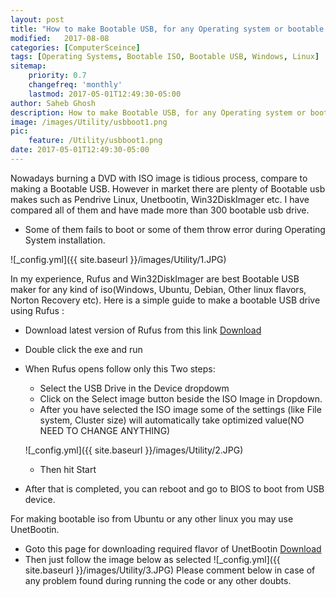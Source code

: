 ```yaml
---
layout: post
title: "How to make Bootable USB, for any Operating system or bootable ISO image"
modified:   2017-08-08
categories: [ComputerSceince]
tags: [Operating Systems, Bootable ISO, Bootable USB, Windows, Linux]
sitemap:
    priority: 0.7
    changefreq: 'monthly'
    lastmod: 2017-05-01T12:49:30-05:00
author: Saheb Ghosh
description: How to make Bootable USB, for any Operating system or bootable ISO image
image: /images/Utility/usbboot1.png
pic:
    feature: /Utility/usbboot1.png
date: 2017-05-01T12:49:30-05:00
---
```

Nowadays burning a DVD with ISO image is tidious process, compare to making a Bootable USB. However in market there are plenty of Bootable usb makes such as Pendrive Linux, Unetbootin, Win32DiskImager etc.
I have compared all of them and have made more than 300 bootable usb drive.

- Some of them fails to boot or some of them throw error during Operating System installation.

![_config.yml]({{ site.baseurl }}/images/Utility/1.JPG)

In my experience, Rufus and Win32DiskImager are best Bootable USB maker for any kind of iso(Windows, Ubuntu, Debian, Other linux flavors, Norton Recovery etc).
Here is a simple guide to make a bootable USB drive using Rufus :

- Download latest version of Rufus from this link [Download](https://rufus.akeo.ie/)
- Double click the exe and run
- When Rufus opens follow only this Two steps:
    - Select the USB Drive in the Device dropdowm
    - Click on the Select image button beside the ISO Image in Dropdown.
    - After you have selected the ISO image some of the settings (like File system, Cluster size) will automatically take optimized value(NO NEED TO CHANGE ANYTHING)
    
    
    ![_config.yml]({{ site.baseurl }}/images/Utility/2.JPG)
    - Then hit Start
 - After that is completed, you can reboot and go to BIOS to boot from USB device.

For making bootable iso from Ubuntu or any other linux you may use UnetBootin.
- Goto this page for downloading required flavor of UnetBootin [Download](https://unetbootin.github.io/linux_download.html)
- Then just follow the image below as selected
  ![_config.yml]({{ site.baseurl }}/images/Utility/3.JPG)
Please comment below in case of any problem found during running the code or any other doubts.

